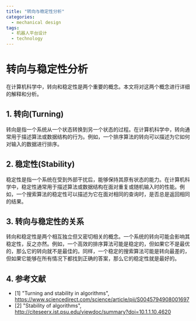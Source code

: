```yaml
---  
title: "转向与稳定性分析"  
categories:  
  - mechanical design  
tags: 
  - 机器人平台设计 
  - technology  
---  
```


# 转向与稳定性分析

在计算机科学中，转向和稳定性是两个重要的概念。本文将对这两个概念进行详细的解释和分析。

## 1. 转向(Turning)

转向是指一个系统从一个状态转换到另一个状态的过程。在计算机科学中，转向通常用于描述算法或数据结构的行为。例如，一个排序算法的转向可以描述为它如何对输入的数据进行排序。

## 2. 稳定性(Stability)

稳定性是指一个系统在受到外部干扰后，能够保持其原有状态的能力。在计算机科学中，稳定性通常用于描述算法或数据结构在面对重复或随机输入时的性能。例如，一个搜索算法的稳定性可以描述为它在面对相同的查询时，是否总是返回相同的结果。

## 3. 转向与稳定性的关系

转向和稳定性是两个相互独立但又密切相关的概念。一个系统的转向可能会影响其稳定性，反之亦然。例如，一个高效的排序算法可能是稳定的，但如果它不是最优的，那么它的转向就不是最佳的。同样，一个稳定的搜索算法可能是转向最差的，但如果它能够在所有情况下都找到正确的答案，那么它的稳定性就是最好的。

## 4. 参考文献

- [1] "Turning and stability in algorithms", https://www.sciencedirect.com/science/article/pii/S0045794908001697
- [2] "Stability of algorithms", http://citeseerx.ist.psu.edu/viewdoc/summary?doi=10.1.1.10.4620 

